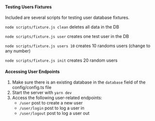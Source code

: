 
#### Testing Users Fixtures ####

Included are several scripts for testing user database fixtures.

`node scripts/fixture.js clean` deletes all data in the DB

`node scripts/fixture.js user` creates one test user in the DB

`node scripts/fixture.js users 10` creates 10 randoms users (change to any number)

`node scripts/fixture.js init` creates 20 random users

#### Accessing User Endpoints ####

1. Make sure there is an existing database in the `database` field of the config/config.ts file
1. Start the server with `yarn dev`
1. Access the following user-related endpoints:
    * `/user` post to create a new user
    * `/user/login` post to log a user in
    * `/user/logout` post to log a user out
